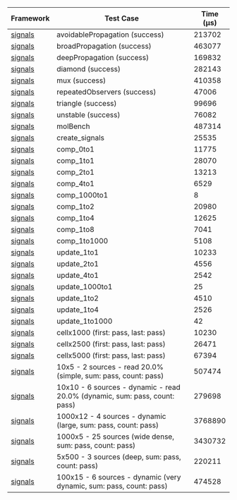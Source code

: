 | Framework | Test Case | Time (μs) |
| --- | --- | --- |
| [signals](https://github.com/rodydavis/signals.dart) | avoidablePropagation (success) | 213702 |
| [signals](https://github.com/rodydavis/signals.dart) | broadPropagation (success) | 463077 |
| [signals](https://github.com/rodydavis/signals.dart) | deepPropagation (success) | 169832 |
| [signals](https://github.com/rodydavis/signals.dart) | diamond (success) | 282143 |
| [signals](https://github.com/rodydavis/signals.dart) | mux (success) | 410358 |
| [signals](https://github.com/rodydavis/signals.dart) | repeatedObservers (success) | 47006 |
| [signals](https://github.com/rodydavis/signals.dart) | triangle (success) | 99696 |
| [signals](https://github.com/rodydavis/signals.dart) | unstable (success) | 76082 |
| [signals](https://github.com/rodydavis/signals.dart) | molBench | 487314 |
| [signals](https://github.com/rodydavis/signals.dart) | create_signals | 25535 |
| [signals](https://github.com/rodydavis/signals.dart) | comp_0to1 | 11775 |
| [signals](https://github.com/rodydavis/signals.dart) | comp_1to1 | 28070 |
| [signals](https://github.com/rodydavis/signals.dart) | comp_2to1 | 13213 |
| [signals](https://github.com/rodydavis/signals.dart) | comp_4to1 | 6529 |
| [signals](https://github.com/rodydavis/signals.dart) | comp_1000to1 | 8 |
| [signals](https://github.com/rodydavis/signals.dart) | comp_1to2 | 20980 |
| [signals](https://github.com/rodydavis/signals.dart) | comp_1to4 | 12625 |
| [signals](https://github.com/rodydavis/signals.dart) | comp_1to8 | 7041 |
| [signals](https://github.com/rodydavis/signals.dart) | comp_1to1000 | 5108 |
| [signals](https://github.com/rodydavis/signals.dart) | update_1to1 | 10233 |
| [signals](https://github.com/rodydavis/signals.dart) | update_2to1 | 4556 |
| [signals](https://github.com/rodydavis/signals.dart) | update_4to1 | 2542 |
| [signals](https://github.com/rodydavis/signals.dart) | update_1000to1 | 25 |
| [signals](https://github.com/rodydavis/signals.dart) | update_1to2 | 4510 |
| [signals](https://github.com/rodydavis/signals.dart) | update_1to4 | 2526 |
| [signals](https://github.com/rodydavis/signals.dart) | update_1to1000 | 42 |
| [signals](https://github.com/rodydavis/signals.dart) | cellx1000 (first: pass, last: pass) | 10230 |
| [signals](https://github.com/rodydavis/signals.dart) | cellx2500 (first: pass, last: pass) | 26471 |
| [signals](https://github.com/rodydavis/signals.dart) | cellx5000 (first: pass, last: pass) | 67394 |
| [signals](https://github.com/rodydavis/signals.dart) | 10x5 - 2 sources - read 20.0% (simple, sum: pass, count: pass) | 507474 |
| [signals](https://github.com/rodydavis/signals.dart) | 10x10 - 6 sources - dynamic - read 20.0% (dynamic, sum: pass, count: pass) | 279698 |
| [signals](https://github.com/rodydavis/signals.dart) | 1000x12 - 4 sources - dynamic (large, sum: pass, count: pass) | 3768890 |
| [signals](https://github.com/rodydavis/signals.dart) | 1000x5 - 25 sources (wide dense, sum: pass, count: pass) | 3430732 |
| [signals](https://github.com/rodydavis/signals.dart) | 5x500 - 3 sources (deep, sum: pass, count: pass) | 220211 |
| [signals](https://github.com/rodydavis/signals.dart) | 100x15 - 6 sources - dynamic (very dynamic, sum: pass, count: pass) | 474528 |
